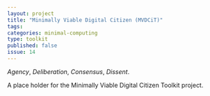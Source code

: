 ```yaml
---
layout: project
title: "Minimally Viable Digital Citizen (MVDCiT)"
tags:
categories: minimal-computing
type: toolkit
published: false
issue: 14
---
```


*Agency*, *Deliberation*, *Consensus*, *Dissent*.  

A place holder for the Minimally Viable Digital Citizen Toolkit project.
